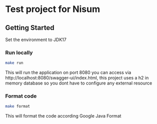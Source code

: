 # Test project for Nisum

## Getting Started

Set the environment to JDK17

### Run locally

``` bash
make run
```

This will run the application on port 8080
you can access via http://localhost:8080/swagger-ui/index.html,
this project uses a h2 in memory database so you dont have to configure any external resource

### Format code

``` bash
make format
```
This will format the code according Google Java Format

